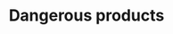 ---
title: Dangerous products
longTitle: 'Dangerous products'
tags:
- gccommon
usedFor:
- "[[Hazardous materials]]"
---